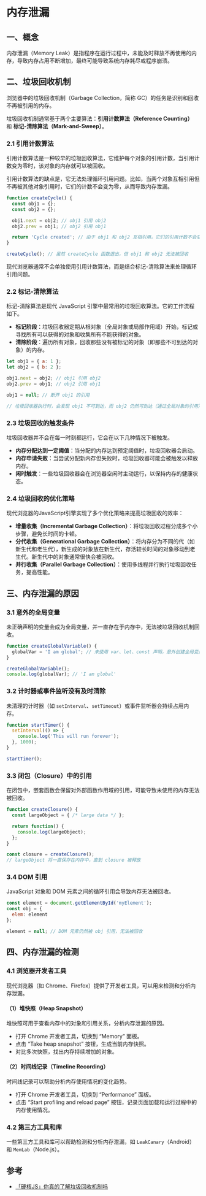 # 内存泄漏

## 一、概念

内存泄漏（Memory Leak）是指程序在运行过程中，未能及时释放不再使用的内存，导致内存占用不断增加，最终可能导致系统内存耗尽或程序崩溃。

## 二、垃圾回收机制

浏览器中的垃圾回收机制（Garbage Collection，简称 GC）的任务是识别和回收不再被引用的内存。

垃圾回收机制通常基于两个主要算法：**引用计数算法（Reference Counting）** 和 **标记-清除算法（Mark-and-Sweep）**。

### 2.1 引用计数算法

引用计数算法是一种较早的垃圾回收算法，它维护每个对象的引用计数，当引用计数变为零时，该对象的内存就可以被回收。

引用计数算法的缺点是，它无法处理循环引用问题。比如，当两个对象互相引用但不再被其他对象引用时，它们的计数不会变为零，从而导致内存泄漏。

```javascript
function createCycle() {
  const obj1 = {};
  const obj2 = {};

  obj1.next = obj2; // obj1 引用 obj2
  obj2.prev = obj1; // obj2 引用 obj1

  return 'Cycle created'; // 由于 obj1 和 obj2 互相引用，它们的引用计数不会变为零
}

createCycle(); // 虽然 createCycle 函数退出，但 obj1 和 obj2 无法被回收
```

现代浏览器通常不会单独使用引用计数算法，而是结合标记-清除算法来处理循环引用问题。

### 2.2 标记-清除算法

标记-清除算法是现代 JavaScript 引擎中最常用的垃圾回收算法。它的工作流程如下。

- **标记阶段**：垃圾回收器定期从根对象（全局对象或局部作用域）开始，标记或寻找所有可以获得的对象和收集所有不能获得的对象。
- **清除阶段**：遍历所有对象，回收那些没有被标记的对象（即那些不可到达的对象）的内存。

```javascript
let obj1 = { a: 1 };
let obj2 = { b: 2 };

obj1.next = obj2; // obj1 引用 obj2
obj2.prev = obj1; // obj2 引用 obj1

obj1 = null; // 断开 obj1 的引用

// 垃圾回收器执行时，会发现 obj1 不可到达，而 obj2 仍然可到达（通过全局对象的引用）
```

### 2.3 垃圾回收的触发条件

垃圾回收器并不会在每一时刻都运行，它会在以下几种情况下被触发。

- **内存分配达到一定阈值**：当分配的内存达到预定阈值时，垃圾回收器会启动。
- **内存申请失败**：当尝试分配新内存但失败时，垃圾回收器可能会被触发以释放内存。
- **闲时触发**：一些垃圾回收器会在浏览器空闲时主动运行，以保持内存的健康状态。

### 2.4 垃圾回收的优化策略

现代浏览器的JavaScript引擎实现了多个优化策略来提高垃圾回收的效率：

- **增量收集（Incremental Garbage Collection）**：将垃圾回收过程分成多个小步骤，避免长时间的卡顿。
- **分代收集（Generational Garbage Collection）**：将内存分为不同的代（如新生代和老生代），新生成的对象放在新生代，存活较长时间的对象移动到老生代。新生代中的对象通常很快会被回收。
- **并行收集（Parallel Garbage Collection）**：使用多线程并行执行垃圾回收任务，提高性能。

## 三、内存泄漏的原因

### 3.1 意外的全局变量

未正确声明的变量会成为全局变量，并一直存在于内存中，无法被垃圾回收机制回收。

```javascript
function createGlobalVariable() {
  globalVar = 'I am global'; // 未使用 var、let、const 声明，意外创建全局变量
}

createGlobalVariable();
console.log(globalVar); // 'I am global'
```

### 3.2 计时器或事件监听没有及时清除

未清理的计时器（如 `setInterval`、`setTimeout`）或事件监听器会持续占用内存。

```javascript
function startTimer() {
  setInterval(() => {
    console.log('This will run forever');
  }, 1000);
}

startTimer();
```

### 3.3 闭包（Closure）中的引用

在闭包中，嵌套函数会保留对外部函数作用域的引用，可能导致未使用的内存无法被回收。

```javascript
function createClosure() {
  const largeObject = { /* large data */ };

  return function() {
    console.log(largeObject);
  };
}

const closure = createClosure();
// largeObject 将一直保存在内存中，直到 closure 被释放
```

### 3.4 DOM 引用

JavaScript 对象和 DOM 元素之间的循环引用会导致内存无法被回收。

```javascript
const element = document.getElementById('myElement');
const obj = {
  elem: element
};

element = null; // DOM 元素仍然被 obj 引用，无法被回收
```

## 四、内存泄漏的检测

### 4.1 浏览器开发者工具

现代浏览器（如 Chrome、Firefox）提供了开发者工具，可以用来检测和分析内存泄漏。

#### （1）堆快照（Heap Snapshot）

堆快照可用于查看内存中的对象和引用关系，分析内存泄漏的原因。

- 打开 Chrome 开发者工具，切换到 “Memory” 面板。
- 点击 “Take heap snapshot” 按钮，生成当前内存快照。
- 对比多次快照，找出内存持续增加的对象。

#### （2）时间线记录（Timeline Recording）

时间线记录可以帮助分析内存使用情况的变化趋势。

- 打开 Chrome 开发者工具，切换到 “Performance” 面板。
- 点击 “Start profiling and reload page” 按钮，记录页面加载和运行过程中的内存使用情况。

### 4.2 第三方工具和库

一些第三方工具和库可以帮助检测和分析内存泄漏，如 `LeakCanary`（Android）和 `MemLab`（Node.js）。

## 参考

- [「硬核JS」你真的了解垃圾回收机制吗](https://juejin.cn/post/6981588276356317214)

